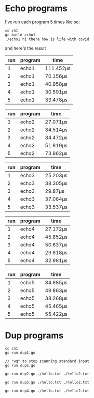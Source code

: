 # Echo programs

I've run each program 5 times like so:

```shell
cd ch1
go build echo1
./echo1 hi there how is life with covid
```

and here's the result

| run | program | time |
| --- | ---- | --- |
| 1 | echo1 | 111.452µs |
| 2 | echo1 | 70.156µs |
| 3 | echo1 | 40.958µs |
| 4 | echo1 | 30.591µs |
| 5 | echo1 | 33.478µs |

| run | program | time |
| --- | ---- | --- |
| 1 | echo2 |  27.071µs |
| 2 | echo2 | 34.514µs |
| 3 | echo2 | 34.472µs |
| 4 | echo2 | 51.819µs |
| 5 | echo2 | 73.962µs |

| run | program | time |
| --- | ---- | --- |
| 1 | echo3 | 25.203µs |
| 2 | echo3 | 38.305µs |
| 3 | echo3 | 29.87µs |
| 4 | echo3 | 37.064µs |
| 5 | echo3 | 33.537µs |

| run | program | time |
| --- | ---- | --- |
| 1 | echo4 | 27.172µs |
| 2 | echo4 | 45.852µs |
| 3 | echo4 | 50.637µs |
| 4 | echo4 | 29.818µs |
| 5 | echo4 | 32.981µs |

| run | program | time |
| --- | ---- | --- |
| 1 | echo5 | 34.885µs |
| 2 | echo5 | 49.863µs |
| 3 | echo5 | 38.268µs |
| 4 | echo5 | 45.465µs |
| 5 | echo5 | 55.422µs |

# Dup programs

```shell
cd ch1
go run dup1.go

// "wq" to stop scanning standard input
go run dup2.go

go run dup2.go ./hello.txt ./hello2.txt

go run dup3.go ./hello.txt ./hello2.txt

go run dup4.go ./hello.txt ./hello2.txt
```
